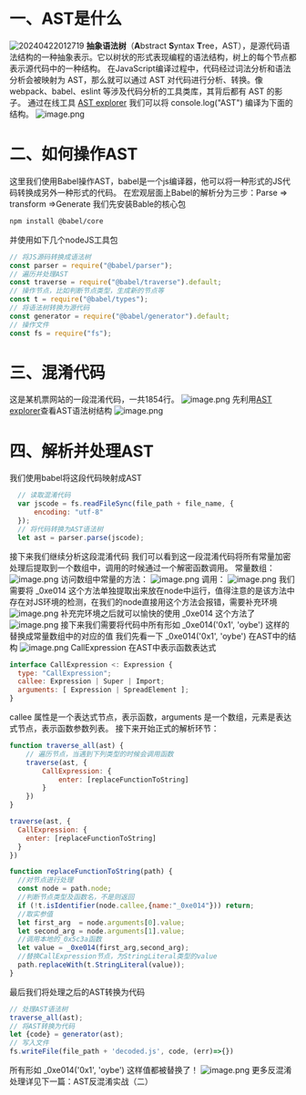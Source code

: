 # 一、AST是什么
![20240422012719](http://oss.yohn-z.cn/yohn-z/myblog/YYYY/MM/DD/20240422012719.png)
**抽象语法树**（**A**bstract **S**yntax **T**ree，AST），是源代码语法结构的一种抽象表示。它以树状的形式表现编程的语法结构，树上的每个节点都表示源代码中的一种结构。
在JavaScript编译过程中，代码经过词法分析和语法分析会被映射为 AST，那么就可以通过 AST 对代码进行分析、转换。像 webpack、babel、eslint 等涉及代码分析的工具类库，其背后都有 AST 的影子。
通过在线工具 [AST explorer](https://astexplorer.net/) 我们可以将 console.log("AST") 编译为下面的结构。
![image.png](https://cdn.nlark.com/yuque/0/2021/png/22909139/1640053090579-5bb1ff5c-60a2-4bfd-996e-d2a4869fb886.png#clientId=u2ce23ff4-5059-4&from=paste&height=532&id=ub84bfd23&originHeight=532&originWidth=570&originalType=binary&ratio=1&rotation=0&showTitle=false&size=8728&status=done&style=none&taskId=u1b09b5bd-52a2-428c-8306-5c2f36dd4df&title=&width=570)
# 二、如何操作AST
这里我们使用Babel操作AST，babel是一个js编译器，他可以将一种形式的JS代码转换成另外一种形式的代码。
在宏观层面上Babel的解析分为三步：Parse => transform =>Generate
我们先安装Bable的核心包
```bash
npm install @babel/core
```
并使用如下几个nodeJS工具包
```javascript
// 将JS源码转换成语法树
const parser = require("@babel/parser");
// 遍历并处理AST
const traverse = require("@babel/traverse").default;
// 操作节点，比如判断节点类型，生成新的节点等
const t = require("@babel/types");
// 将语法树转换为源代码
const generator = require("@babel/generator").default;
// 操作文件
const fs = require("fs");
```
# 三、混淆代码
这是某机票网站的一段混淆代码，一共1854行。
![image.png](https://cdn.nlark.com/yuque/0/2021/png/22909139/1639971088757-3b3c915d-8afb-4b4a-b23f-4fbcfeaddcec.png#clientId=ub3c60e5d-8f94-4&from=paste&height=203&id=u8d96bd22&originHeight=203&originWidth=597&originalType=binary&ratio=1&rotation=0&showTitle=false&size=17629&status=done&style=none&taskId=u00a464a4-d564-409b-a165-4d4e7ad4f68&title=&width=597)
先利用[AST explorer](https://astexplorer.net/)查看AST语法树结构
![image.png](https://cdn.nlark.com/yuque/0/2021/png/22909139/1639971713427-26e68253-0fa3-4f89-be7e-b3c782d84408.png#clientId=ub3c60e5d-8f94-4&from=paste&height=891&id=u6f05208a&originHeight=891&originWidth=1915&originalType=binary&ratio=1&rotation=0&showTitle=false&size=63479&status=done&style=none&taskId=u86e32427-bfcd-4d75-b4c1-85aea2edfec&title=&width=1915)
# 四、解析并处理AST
我们使用babel将这段代码映射成AST
```javascript
  // 读取混淆代码
  var jscode = fs.readFileSync(file_path + file_name, {
      encoding: "utf-8"
  });
  // 将代码转换为AST语法树
  let ast = parser.parse(jscode);
```
接下来我们继续分析这段混淆代码
我们可以看到这一段混淆代码将所有常量加密处理后提取到一个数组中，调用的时候通过一个解密函数调用。
常量数组：
![image.png](https://cdn.nlark.com/yuque/0/2021/png/22909139/1639981301702-fbaf21ad-a12a-49be-b622-dcae2a0517ff.png#clientId=u304ce287-a964-4&from=paste&height=248&id=ued6e7295&originHeight=248&originWidth=255&originalType=binary&ratio=1&rotation=0&showTitle=false&size=11443&status=done&style=none&taskId=ub8310a2d-0537-442f-9077-f882b32b163&title=&width=255)
访问数组中常量的方法：
![image.png](https://cdn.nlark.com/yuque/0/2021/png/22909139/1639981629289-0e3fd975-2640-4df6-b6fe-e31e446ca0e2.png#clientId=u304ce287-a964-4&from=paste&height=268&id=uf13218c5&originHeight=268&originWidth=503&originalType=binary&ratio=1&rotation=0&showTitle=false&size=24302&status=done&style=none&taskId=ua72d471f-a39c-45d3-bc0d-6ae689c0b42&title=&width=503)
调用：
![image.png](https://cdn.nlark.com/yuque/0/2021/png/22909139/1639981660092-51c05da7-6138-4ced-9462-480e1a13d0a5.png#clientId=u304ce287-a964-4&from=paste&height=203&id=u3b278d66&originHeight=203&originWidth=766&originalType=binary&ratio=1&rotation=0&showTitle=false&size=31388&status=done&style=none&taskId=u7abe5ab4-05aa-4369-842a-f1aaae030a8&title=&width=766)
我们需要将 _0xe014 这个方法单独提取出来放在node中运行，值得注意的是该方法中存在对JS环境的检测，在我们的node直接用这个方法会报错，需要补充环境
![image.png](https://cdn.nlark.com/yuque/0/2021/png/22909139/1639981885935-b7651d8e-76c9-4071-ab37-ccc427a6e185.png#clientId=u304ce287-a964-4&from=paste&height=383&id=u56e53b6f&originHeight=383&originWidth=938&originalType=binary&ratio=1&rotation=0&showTitle=false&size=39635&status=done&style=none&taskId=u8e678480-744e-40ef-9511-de20e4ad374&title=&width=938)
补充完环境之后就可以愉快的使用 _0xe014  这个方法了
![image.png](https://cdn.nlark.com/yuque/0/2021/png/22909139/1639982080422-b8676b4a-41ab-43e3-8255-359b1b4f9741.png#clientId=u304ce287-a964-4&from=paste&height=191&id=uf2e86214&originHeight=191&originWidth=508&originalType=binary&ratio=1&rotation=0&showTitle=false&size=11783&status=done&style=none&taskId=u1f480ff7-b537-4b00-a5f8-2e83f022a41&title=&width=508)
接下来我们需要将代码中所有形如 _0xe014('0x1', 'oybe') 这样的替换成常量数组中的对应的值
我们先看一下 _0xe014('0x1', 'oybe') 在AST中的结构
![image.png](https://cdn.nlark.com/yuque/0/2021/png/22909139/1640057158025-0db177ea-de3c-4c22-a8f4-ab46b68c5127.png#clientId=u2ce23ff4-5059-4&from=paste&height=359&id=ub3b9a18c&originHeight=359&originWidth=478&originalType=binary&ratio=1&rotation=0&showTitle=false&size=5637&status=done&style=none&taskId=ue15ae647-7c19-464f-ae4d-cb5e56981f7&title=&width=478)
CallExpression 在AST中表示函数表达式
```javascript
interface CallExpression <: Expression {
  type: "CallExpression";
  callee: Expression | Super | Import;
  arguments: [ Expression | SpreadElement ];
}
```
callee 属性是一个表达式节点，表示函数，arguments 是一个数组，元素是表达式节点，表示函数参数列表。
接下来开始正式的解析环节：
```javascript
function traverse_all(ast) {
    // 遍历节点，当遇到下列类型的时候会调用函数
    traverse(ast, {
        CallExpression: {
            enter: [replaceFunctionToString]
        }
    })
}
```
```javascript
traverse(ast, {
  CallExpression: {
    enter: [replaceFunctionToString]
  }
})
```
```javascript
function replaceFunctionToString(path) {
  //对节点进行处理
  const node = path.node;
  //判断节点类型及函数名，不是则返回
  if (!t.isIdentifier(node.callee,{name:"_0xe014"})) return;
  //取实参值
  let first_arg  = node.arguments[0].value;
  let second_arg = node.arguments[1].value;
  //调用本地的_0x5c3a函数
  let value = _0xe014(first_arg,second_arg);
  //替换CallExpression节点，为StringLiteral类型的value
  path.replaceWith(t.StringLiteral(value));
}
```
最后我们将处理之后的AST转换为代码
```javascript
// 处理AST语法树  
traverse_all(ast);
// 将AST转换为代码
let {code} = generator(ast);
// 写入文件
fs.writeFile(file_path + 'decoded.js', code, (err)=>{})
```
所有形如 _0xe014('0x1', 'oybe') 这样值都被替换了！
![image.png](https://cdn.nlark.com/yuque/0/2021/png/22909139/1640060248017-a4c29ba6-a60c-48c7-9f92-f22a11739eb0.png#clientId=u2ce23ff4-5059-4&from=paste&height=561&id=uc5219985&originHeight=561&originWidth=804&originalType=binary&ratio=1&rotation=0&showTitle=false&size=51876&status=done&style=none&taskId=u92f94fe2-50cb-48c4-ac43-f721be9c7ac&title=&width=804)
更多反混淆处理详见下一篇：AST反混淆实战（二）
